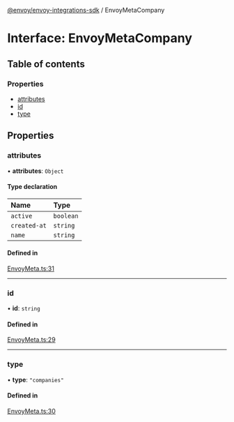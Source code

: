 [@envoy/envoy-integrations-sdk](../README.md) / EnvoyMetaCompany

# Interface: EnvoyMetaCompany

## Table of contents

### Properties

- [attributes](envoymetacompany.md#attributes)
- [id](envoymetacompany.md#id)
- [type](envoymetacompany.md#type)

## Properties

### attributes

• **attributes**: `Object`

#### Type declaration

| Name | Type |
| :------ | :------ |
| `active` | `boolean` |
| `created-at` | `string` |
| `name` | `string` |

#### Defined in

[EnvoyMeta.ts:31](https://github.com/envoy/envoy-integrations-sdk-nodejs/blob/a7d8339/src/EnvoyMeta.ts#L31)

___

### id

• **id**: `string`

#### Defined in

[EnvoyMeta.ts:29](https://github.com/envoy/envoy-integrations-sdk-nodejs/blob/a7d8339/src/EnvoyMeta.ts#L29)

___

### type

• **type**: ``"companies"``

#### Defined in

[EnvoyMeta.ts:30](https://github.com/envoy/envoy-integrations-sdk-nodejs/blob/a7d8339/src/EnvoyMeta.ts#L30)
